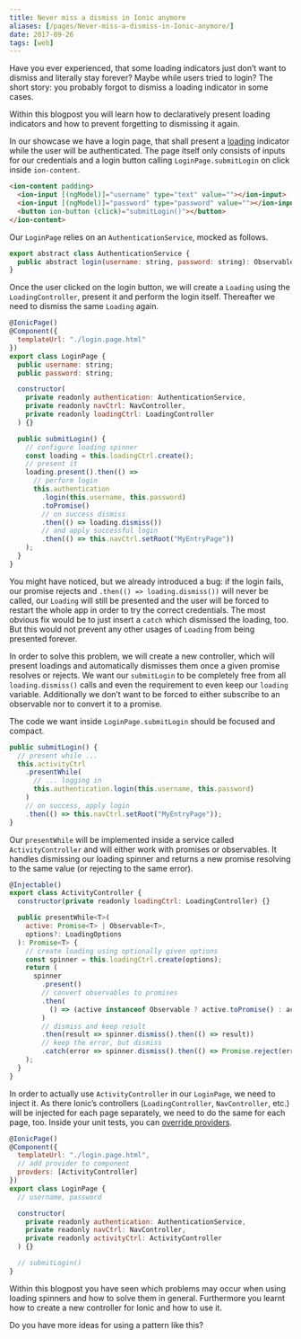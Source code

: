 ```yaml
---
title: Never miss a dismiss in Ionic anymore
aliases: [/pages/Never-miss-a-dismiss-in-Ionic-anymore/]
date: 2017-09-26
tags: [web]
---
```


Have you ever experienced, that some loading indicators just don’t want to dismiss and literally stay forever? Maybe while users tried to login? The short story: you probably forgot to dismiss a loading indicator in some cases.

Within this blogpost you will learn how to declaratively present loading indicators and how to prevent forgetting to dismissing it again.

In our showcase we have a login page, that shall present a [loading](https://ionicframework.com/docs/components/#loading) indicator while the user will be authenticated. The page itself only consists of inputs for our credentials and a login button calling `LoginPage.submitLogin` on click inside `ion-content`.

```html
<ion-content padding>
  <ion-input [(ngModel)]="username" type="text" value=""></ion-input>
  <ion-input [(ngModel)]="password" type="password" value=""></ion-input>
  <button ion-button (click)="submitLogin()"></button>
</ion-content>
```

Our `LoginPage` relies on an `AuthenticationService`, mocked as follows.

```javascript
export abstract class AuthenticationService {
  public abstract login(username: string, password: string): Observable<void>;
}
```

Once the user clicked on the login button, we will create a `Loading` using the `LoadingController`, present it and perform the login itself. Thereafter we need to dismiss the same `Loading` again.

```javascript
@IonicPage()
@Component({
  templateUrl: "./login.page.html"
})
export class LoginPage {
  public username: string;
  public password: string;

  constructor(
    private readonly authentication: AuthenticationService,
    private readonly navCtrl: NavController,
    private readonly loadingCtrl: LoadingController
  ) {}

  public submitLogin() {
    // configure loading spinner
    const loading = this.loadingCtrl.create();
    // present it
    loading.present().then(() =>
      // perform login
      this.authentication
        .login(this.username, this.password)
        .toPromise()
        // on success dismiss
        .then(() => loading.dismiss())
        // and apply successful login
        .then(() => this.navCtrl.setRoot("MyEntryPage"))
    );
  }
}
```

You might have noticed, but we already introduced a bug: if the login fails, our promise rejects and `.then(() => loading.dismiss())` will never be called, our `Loading` will still be presented and the user will be forced to restart the whole app in order to try the correct credentials.
The most obvious fix would be to just insert a `catch` which dismissed the loading, too. But this would not prevent any other usages of `Loading` from being presented forever.

In order to solve this problem, we will create a new controller, which will present loadings and automatically dismisses them once a given promise resolves or rejects.
We want our `submitLogin` to be completely free from all `loading.dismiss()` calls and even the requirement to even keep our `loading` variable. Additionally we don’t want to be forced to either subscribe to an observable nor to convert it to a promise.

The code we want inside `LoginPage.submitLogin` should be focused and compact.

```javascript
public submitLogin() {
  // present while ...
  this.activityCtrl
    .presentWhile(
      // ... logging in
      this.authentication.login(this.username, this.password)
    )
    // on success, apply login
    .then(() => this.navCtrl.setRoot("MyEntryPage"));
}
```

Our `presentWhile` will be implemented inside a service called `ActivityController` and will either work with promises or observables. It handles dismissing our loading spinner and returns a new promise resolving to the same value (or rejecting to the same error).

```javascript
@Injectable()
export class ActivityController {
  constructor(private readonly loadingCtrl: LoadingController) {}

  public presentWhile<T>(
    active: Promise<T> | Observable<T>,
    options?: LoadingOptions
  ): Promise<T> {
    // create loading using optionally given options
    const spinner = this.loadingCtrl.create(options);
    return (
      spinner
        .present()
        // convert observables to promises
        .then(
          () => (active instanceof Observable ? active.toPromise() : active)
        )
        // dismiss and keep result
        .then(result => spinner.dismiss().then(() => result))
        // keep the error, but dismiss
        .catch(error => spinner.dismiss().then(() => Promise.reject(error)))
    );
  }
}
```

In order to actually use `ActivityController` in our `LoginPage`, we need to inject it. As there Ionic’s controllers (`LoadingController`, `NavController`, etc.) will be injected for each page separately, we need to do the same for each page, too.
Inside your unit tests, you can [override providers](https://angular.io/guide/testing#component-override).

```javascript
@IonicPage()
@Component({
  templateUrl: "./login.page.html",
  // add provider to component
  provders: [ActivityController]
})
export class LoginPage {
  // username, password

  constructor(
    private readonly authentication: AuthenticationService,
    private readonly navCtrl: NavController,
    private readonly activityCtrl: ActivityController
  ) {}

  // submitLogin()
}
```

Within this blogpost you have seen which problems may occur when using loading spinners and how to solve them in general. Furthermore you learnt how to create a new controller for Ionic and how to use it.

Do you have more ideas for using a pattern like this?
